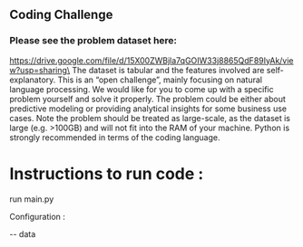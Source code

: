 ## Coding Challenge

### Please see the problem dataset here:

https://drive.google.com/file/d/15X00ZWBjla7qGOIW33j8865QdF89IyAk/view?usp=sharing\
The dataset is tabular and the features involved are self-explanatory. This is an “open challenge”, mainly focusing on natural language processing. We would like for you to come up with a specific problem yourself and solve it properly. The problem could be either about predictive modeling or providing analytical insights for some business use cases. Note the problem should be treated as large-scale, as the dataset is large (e.g. >100GB) and will not fit into the RAM of your machine. Python is strongly recommended in terms of the coding language.



# Instructions to run code : 
run main.py

Configuration : 

-- data  